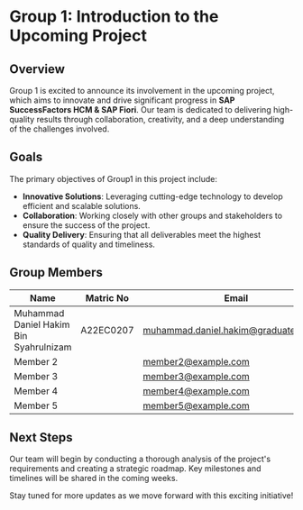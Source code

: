 # Group 1: Introduction to the Upcoming Project

## Overview
Group 1 is excited to announce its involvement in the upcoming project, which aims to innovate and drive significant progress in **SAP SuccessFactors HCM & SAP Fiori**. Our team is dedicated to delivering high-quality results through collaboration, creativity, and a deep understanding of the challenges involved.

## Goals
The primary objectives of Group1 in this project include:
- **Innovative Solutions**: Leveraging cutting-edge technology to develop efficient and scalable solutions.
- **Collaboration**: Working closely with other groups and stakeholders to ensure the success of the project.
- **Quality Delivery**: Ensuring that all deliverables meet the highest standards of quality and timeliness.

## Group Members
| **Name**                               | **Matric No** | **Email**                            |
|----------------------------------------|---------------|--------------------------------------|
| Muhammad Daniel Hakim Bin Syahrulnizam | A22EC0207     | muhammad.daniel.hakim@graduate.utm.my|
| Member 2                               |               | member2@example.com                  |
| Member 3                               |               | member3@example.com                  |
| Member 4                               |               | member4@example.com                  |
| Member 5                               |               | member5@example.com                  |


## Next Steps
Our team will begin by conducting a thorough analysis of the project's requirements and creating a strategic roadmap. Key milestones and timelines will be shared in the coming weeks.

Stay tuned for more updates as we move forward with this exciting initiative!
